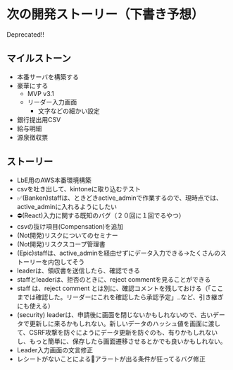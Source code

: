 # 次の開発ストーリー（下書き予想）
Deprecated!!

## マイルストーン
- 本番サーバを構築する
- 豪華にする
  - MVP v3.1
  - リーダー入力画面
    - 文字などの細かい設定
- 銀行提出用CSV
- 給与明細
- 源泉徴収票

## ストーリー
- LbE用のAWS本番環境構築
- csvを吐き出して、kintoneに取り込むテスト
- ✅(Banken)staffは、ときどきactive_adminで作業するので、現時点では、active_adminに入れるようにしたい
- ⛔️(React)入力に関する既知のバグ（２０回に１回でるやつ）
- csvの抜け項目(Compensation)を追加
- (Not開発)リスクについてのセミナー
- (Not開発)リスクスコープ管理書
- (Epic)staffは、active_adminを経由せずにデータ入力できる→たくさんのストーリーを内包してそう
- leaderは、領収書を送信したら、確認できる
- staffとleaderは、拒否のときに、reject commentを見ることができる
- staff は、reject comment とは別に、確認コメントを残しておける（「ここまでは確認した。リーダーにこれを確認したら承認予定」..など、引き継ぎにも使える）
- (security) leaderは、申請後に画面を閉じないかもしれないので、古いデータで更新しに来るかもしれない。新しいデータのハッシュ値を画面に渡して、CSRF攻撃を防ぐにようにデータ更新を防ぐのも、有りかもしれないし、もっと簡単に、保存したら画面遷移させるとかでも良いかもしれない。
- Leader入力画面の文言修正
- レシートがないことによる🔴アラートが出る条件が狂ってるバグ修正
